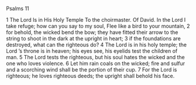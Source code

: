 Psalms 11

1	The Lord Is in His Holy Temple To the choirmaster. Of David. In the Lord I take refuge; how can you say to my soul, Flee like a bird to your mountain,
2	for behold, the wicked bend the bow; they have fitted their arrow to the string to shoot in the dark at the upright in heart;
3	if the foundations are destroyed, what can the righteous do?
4	The Lord is in his holy temple; the Lord ’s throne is in heaven; his eyes see, his eyelids test the children of man.
5	The Lord tests the righteous, but his soul hates the wicked and the one who loves violence.
6	Let him rain coals on the wicked; fire and sulfur and a scorching wind shall be the portion of their cup.
7	For the Lord is righteous; he loves righteous deeds; the upright shall behold his face.

